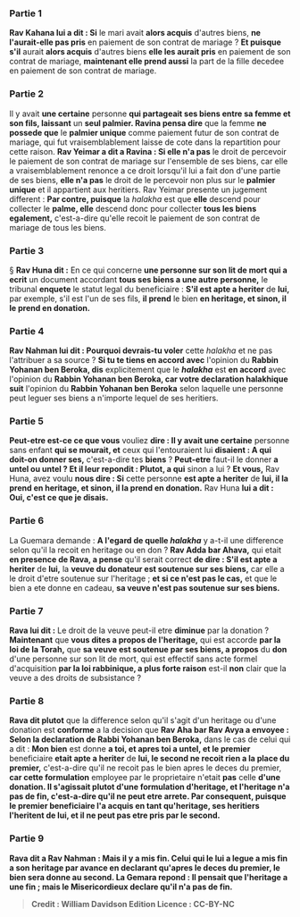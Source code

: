 
### Partie 1
<b>Rav Kahana lui a dit : Si</b> le mari avait <b>alors acquis</b> d'autres biens, <b>ne l'aurait-elle pas pris</b> en paiement de son contrat de mariage ? <b>Et puisque s'il</b> aurait <b>alors acquis</b> d'autres biens <b>elle les aurait pris</b> en paiement de son contrat de mariage, <b>maintenant elle prend aussi</b> la part de la fille decedee en paiement de son contrat de mariage.

### Partie 2
Il y avait <b>une certaine</b> personne <b>qui partageait ses biens entre sa femme et son fils, laissant</b> un <b>seul palmier. Ravina pensa dire</b> que la femme <b>ne possede que</b> le <b>palmier unique</b> comme paiement futur de son contrat de mariage, qui fut vraisemblablement laisse de cote dans la repartition pour cette raison. <b>Rav Yeimar a dit a Ravina : Si elle n'a pas</b> le droit de percevoir le paiement de son contrat de mariage sur l'ensemble de ses biens, car elle a vraisemblablement renonce a ce droit lorsqu'il lui a fait don d'une partie de ses biens, <b>elle n'a pas</b> le droit de le percevoir non plus sur le <b>palmier unique</b> et il appartient aux heritiers. Rav Yeimar presente un jugement different : <b>Par contre, puisque</b> la <i>halakha</i> est que <b>elle</b> descend pour</b> collecter le <b>palme, elle</b> descend donc pour</b> collecter <b>tous les biens egalement,</b> c'est-a-dire qu'elle recoit le paiement de son contrat de mariage de tous les biens.

### Partie 3
§ <b>Rav Huna dit :</b> En ce qui concerne <b>une personne sur son lit de mort qui a ecrit</b> un document accordant <b>tous ses biens a une autre personne,</b> le tribunal <b>enquete</b> le statut legal du beneficiaire : <b>S'il est apte a heriter</b> de <b>lui,</b> par exemple, s'il est l'un de ses fils, <b>il prend</b> le bien <b>en heritage, et sinon, il le prend en donation.</b>

### Partie 4
<b>Rav Nahman lui dit : Pourquoi devrais-tu voler</b> cette <i>halakha</i> et ne pas l'attribuer a sa source ? <b>Si tu te tiens en accord avec</b> l'opinion du <b>Rabbin Yohanan ben Beroka, dis</b> explicitement que le <b><i>halakha</i></b> est <b>en accord</b> avec l'opinion du <b>Rabbin Yohanan ben Beroka, car votre declaration halakhique suit</b> l'opinion du <b>Rabbin Yohanan ben Beroka</b> selon laquelle une personne peut leguer ses biens a n'importe lequel de ses heritiers.

### Partie 5
<b>Peut-etre est-ce ce que vous</b> vouliez <b>dire : Il y avait une certaine</b> personne sans enfant <b>qui se mourait, et</b> ceux qui l'entouraient lui <b>disaient : A qui doit-on donner ses,</b> c'est-a-dire tes <b>biens</b> ? <b>Peut-etre</b> faut-il le donner <b>a untel ou untel ? Et il leur repondit : Plutot, a qui</b> sinon a lui ? <b>Et vous,</b> Rav Huna, avez voulu <b>nous dire : Si</b> cette personne <b>est apte a heriter</b> de <b>lui, il la prend en heritage, et sinon, il la prend en donation.</b> Rav Huna <b>lui a dit : Oui, c'est ce que je disais.</b>

### Partie 6
La Guemara demande : <b>A l'egard de quelle <i>halakha</i></b> y a-t-il une difference selon qu'il la recoit en heritage ou en don ? <b>Rav Adda bar Ahava,</b> qui etait <b>en presence de Rava, a pense</b> qu'il serait correct <b>de dire : S'il est apte a heriter</b> de <b>lui,</b> la <b>veuve du donateur est soutenue sur ses biens,</b> car elle a le droit d'etre soutenue sur l'heritage ; <b>et si ce n'est pas le cas,</b> et que le bien a ete donne en cadeau, <b>sa veuve n'est pas soutenue sur ses biens.</b>

### Partie 7
<b>Rava lui dit :</b> Le droit de la veuve peut-il etre <b>diminue</b> par la donation ? <b>Maintenant</b> que <b>vous dites a propos de l'heritage,</b> qui est accorde <b>par la loi de la Torah,</b> que <b>sa veuve est soutenue par ses biens, a propos</b> du <b>don</b> d'une personne sur son lit de mort, qui est effectif sans acte formel d'acquisition <b>par la loi rabbinique, a plus forte raison</b> est-il <b>non</b> clair que la veuve a des droits de subsistance ?

### Partie 8
<b>Rava dit plutot</b> que la difference selon qu'il s'agit d'un heritage ou d'une donation est <b>conforme</b> a la decision que <b>Rav Aha bar Rav Avya a envoyee : Selon la declaration de Rabbi Yohanan ben Beroka,</b> dans le cas de celui qui a dit : <b>Mon bien</b> est donne <b>a toi, et apres toi a untel, et le premier</b> beneficiaire <b>etait apte a heriter</b> de <b>lui, le second ne recoit rien a la place du premier,</b> c'est-a-dire qu'il ne recoit pas le bien apres le deces du premier, <b>car cette formulation</b> employee par le proprietaire n'etait <b>pas</b> celle <b>d'une donation. Il s'agissait plutot <b>d'une formulation d'heritage, et l'heritage n'a pas de fin,</b> c'est-a-dire qu'il ne peut etre arrete. Par consequent, puisque le premier beneficiaire l'a acquis en tant qu'heritage, ses heritiers l'heritent de lui, et il ne peut pas etre pris par le second.

### Partie 9
<b>Rava dit a Rav Nahman : Mais il y a mis fin.</b> Celui qui le lui a legue a mis fin a son heritage par avance en declarant qu'apres le deces du premier, le bien sera donne au second. La Gemara repond : <b>Il pensait</b> que l'heritage <b>a une fin ; mais le Misericordieux declare</b> qu'il <b>n'a pas de fin.</b>

>Credit : William Davidson Edition
>Licence : CC-BY-NC